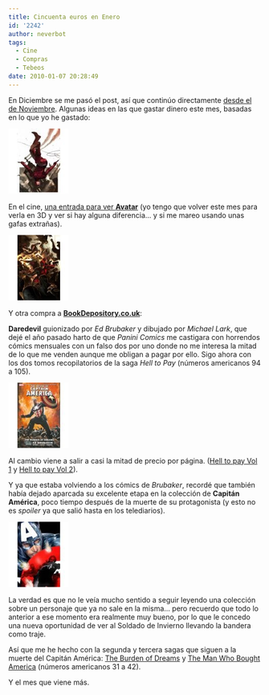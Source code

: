 ```yaml
---
title: Cincuenta euros en Enero
id: '2242'
author: neverbot
tags:
  - Cine
  - Compras
  - Tebeos
date: 2010-01-07 20:28:49
---
```


En Diciembre se me pasó el post, así que continúo directamente [desde el de Noviembre](https://www.neverbot.com/tebeos/cincuenta-euros-en-noviembre/). Algunas ideas en las que gastar dinero este mes, basadas en lo que yo he gastado:

![201001072020.jpg](./cincuenta-euros-en-enero/201001072020.jpg)

En el cine, [una entrada para ver **Avatar**](https://www.neverbot.com/cine/avatar-de-james-cameron/) (yo tengo que volver este mes para verla en 3D y ver si hay alguna diferencia... y si me mareo usando unas gafas extrañas).

![201001072020.jpg](./cincuenta-euros-en-enero/2010010720201.jpg)

Y otra compra a [**BookDepository.co.uk**](http://www.bookdepository.co.uk/):

**Daredevil** guionizado por _Ed Brubaker_ y dibujado por _Michael Lark_, que dejé el año pasado harto de que _Panini Comics_ me castigara con horrendos cómics mensuales con un falso dos por uno donde no me interesa la mitad de lo que me venden aunque me obligan a pagar por ello. Sigo ahora con los dos tomos recopilatorios de la saga _Hell to Pay_ (números americanos 94 a 105).

![201001072025.jpg](./cincuenta-euros-en-enero/201001072025.jpg)

Al cambio viene a salir a casi la mitad de precio por página. ([Hell to pay Vol 1](http://www.bookdepository.co.uk/book/9780785124849/) y [Hell to pay Vol 2](http://www.bookdepository.co.uk/book/9780785128151/)).

Y ya que estaba volviendo a los cómics de _Brubaker_, recordé que también había dejado aparcada su excelente etapa en la colección de **Capitán América**, poco tiempo después de la muerte de su protagonista (y esto no es _spoiler_ ya que salió hasta en los telediarios).

![201001072025.jpg](./cincuenta-euros-en-enero/2010010720251.jpg)

La verdad es que no le veía mucho sentido a seguir leyendo una colección sobre un personaje que ya no sale en la misma... pero recuerdo que todo lo anterior a ese momento era realmente muy bueno, por lo que le concedo una nueva oportunidad de ver al Soldado de Invierno llevando la bandera como traje.

Así que me he hecho con la segunda y tercera sagas que siguen a la muerte del Capitán América: [The Burden of Dreams](http://www.bookdepository.co.uk/book/9780785124245/) y [The Man Who Bought America](http://www.bookdepository.co.uk/book/9780785129714/) (números americanos 31 a 42).

Y el mes que viene más.